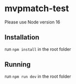 # mvpmatch-test

Please use Node version 16

## Installation
run ```npm install``` in the root folder

## Running
run ```npm run dev``` in the root folder
